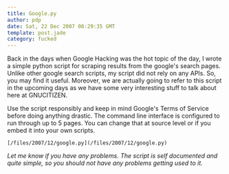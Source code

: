 ```yaml
---
title: Google.py
author: pdp
date: Sat, 22 Dec 2007 08:29:35 GMT
template: post.jade
category: fucked
---
```


Back in the days when Google Hacking was the hot topic of the day, I wrote a simple python script for scraping results from the google's search pages. Unlike other google search scripts, my script did not rely on any APIs. So, you may find it useful. Moreover, we are actually going to refer to this script in the upcoming days as we have some very interesting stuff to talk about here at GNUCITIZEN.

Use the script responsibly and keep in mind Google's Terms of Service before doing anything drastic. The command line interface is configured to run through up to 5 pages. You can change that at source level or if you embed it into your own scripts.

    [/files/2007/12/google.py](/files/2007/12/google.py)

_Let me know if you have any problems. The script is self documented and quite simple, so you should not have any problems getting used to it._

